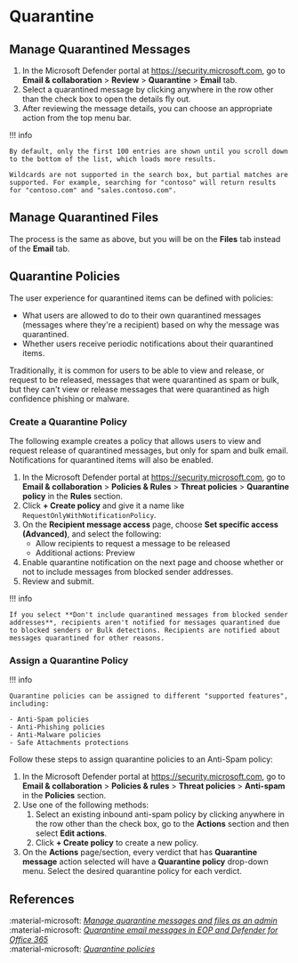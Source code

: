 # Quarantine

## Manage Quarantined Messages

1. In the Microsoft Defender portal at <https://security.microsoft.com>, go to **Email & collaboration** > **Review** > **Quarantine** > **Email** tab.
2. Select a quarantined message by clicking anywhere in the row other than the check box to open the details fly out.
3. After reviewing the message details, you can choose an appropriate action from the top menu bar.

!!! info 

    By default, only the first 100 entries are shown until you scroll down to the bottom of the list, which loads more results.

    Wildcards are not supported in the search box, but partial matches are supported. For example, searching for "contoso" will return results for "contoso.com" and "sales.contoso.com".

## Manage Quarantined Files

The process is the same as above, but you will be on the **Files** tab instead of the **Email** tab.

## Quarantine Policies

The user experience for quarantined items can be defined with policies:

- What users are allowed to do to their own quarantined messages (messages where they're a recipient) based on why the message was quarantined.
- Whether users receive periodic notifications about their quarantined items.

Traditionally, it is common for users to be able to view and release, or request to be released, messages that were quarantined as spam or bulk, but they can't view or release messages that were quarantined as high confidence phishing or malware.

### Create a Quarantine Policy

The following example creates a policy that allows users to view and request release of quarantined messages, but only for spam and bulk email. Notifications for quarantined items will also be enabled.

1. In the Microsoft Defender portal at <https://security.microsoft.com>, go to **Email & collaboration** > **Policies & Rules** > **Threat policies** > **Quarantine policy** in the **Rules** section.
2. Click **+ Create policy** and give it a name like `RequestOnlyWithNotificationPolicy`.
3. On the **Recipient message access** page, choose **Set specific access (Advanced)**, and select the following:
    -  Allow recipients to request a message to be released
    -  Additional actions: Preview
4. Enable quarantine notification on the next page and choose whether or not to include messages from blocked sender addresses.
5. Review and submit.

!!! info 

    If you select **Don't include quarantined messages from blocked sender addresses**, recipients aren't notified for messages quarantined due to blocked senders or Bulk detections. Recipients are notified about messages quarantined for other reasons.

### Assign a Quarantine Policy

!!! info

    Quarantine policies can be assigned to different "supported features", including:

    - Anti-Spam policies
    - Anti-Phishing policies
    - Anti-Malware policies
    - Safe Attachments protections

Follow these steps to assign quarantine policies to an Anti-Spam policy:

1. In the Microsoft Defender portal at <https://security.microsoft.com>, go to **Email & collaboration** > **Policies & rules** > **Threat policies** > **Anti-spam** in the **Policies** section.
2. Use one of the following methods:
    1. Select an existing inbound anti-spam policy by clicking anywhere in the row other than the check box, go to the **Actions** section and then select **Edit actions**.
    2. Click **+ Create policy** to create a new policy.
3. On the **Actions** page/section, every verdict that has **Quarantine message** action selected will have a **Quarantine policy** drop-down menu. Select the desired quarantine policy for each verdict.

## References

:material-microsoft: [*Manage quarantine messages and files as an admin*](https://learn.microsoft.com/en-us/defender-office-365/quarantine-admin-manage-messages-files)<br>
:material-microsoft: [*Quarantine email messages in EOP and Defender for Office 365*](https://learn.microsoft.com/en-us/defender-office-365/quarantine-about)<br>
:material-microsoft: [*Quarantine policies*](https://learn.microsoft.com/en-us/defender-office-365/quarantine-policies)